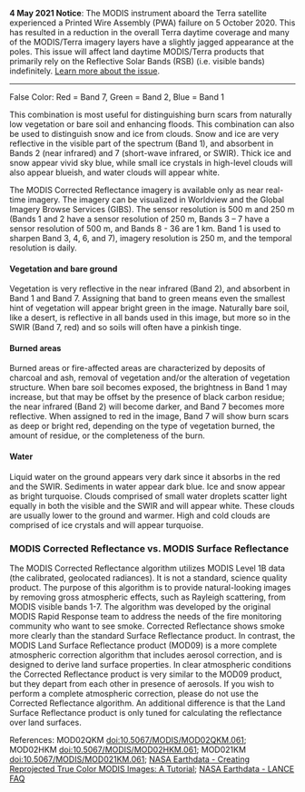 **4 May 2021 Notice**: The MODIS instrument aboard the Terra satellite experienced a Printed Wire Assembly (PWA) failure on 5 October 2020. This has resulted in a reduction in the overall Terra daytime coverage and many of the MODIS/Terra imagery layers have a slightly jagged appearance at the poles. This issue will affect land daytime MODIS/Terra products that primarily rely on the Reflective Solar Bands (RSB) (i.e. visible bands) indefinitely. [Learn more about the issue](https://landweb.modaps.eosdis.nasa.gov/cgi-bin/QA_WWW/displayCase.cgi?esdt=MOD&caseNum=PM_MOD_20280&caseLocation=cases_data&type=C6).

---

False Color: Red = Band 7, Green = Band 2, Blue = Band 1

This combination is most useful for distinguishing burn scars from naturally low vegetation or bare soil and enhancing floods. This combination can also be used to distinguish snow and ice from clouds. Snow and ice are very reflective in the visible part of the spectrum (Band 1), and absorbent in Bands 2 (near infrared) and 7 (short-wave infrared, or SWIR). Thick ice and snow appear vivid sky blue, while small ice crystals in high-level clouds will also appear blueish, and water clouds will appear white.

The MODIS Corrected Reflectance imagery is available only as near real-time imagery. The imagery can be visualized in Worldview and the Global Imagery Browse Services (GIBS). The sensor resolution is 500 m and 250 m (Bands 1 and 2 have a sensor resolution of 250 m, Bands 3 – 7 have a sensor resolution of 500 m, and Bands 8 - 36 are 1 km. Band 1 is used to sharpen Band 3, 4, 6, and 7), imagery resolution is 250 m,   and the temporal resolution is daily.

#### Vegetation and bare ground
Vegetation is very reflective in the near infrared (Band 2), and absorbent in Band 1 and Band 7. Assigning that band to green means even the smallest hint of vegetation will appear bright green in the image. Naturally bare soil, like a desert, is reflective in all bands used in this image, but more so in the SWIR (Band 7, red) and so soils will often have a pinkish tinge.

#### Burned areas
Burned areas or fire-affected areas are characterized by deposits of charcoal and ash, removal of vegetation and/or the alteration of vegetation structure. When bare soil becomes exposed, the brightness in Band 1 may increase, but that may be offset by the presence of black carbon residue; the near infrared (Band 2) will become darker, and Band 7 becomes more reflective. When assigned to red in the image, Band 7 will show burn scars as deep or bright red, depending on the type of vegetation burned, the amount of residue, or the completeness of the burn.

#### Water
Liquid water on the ground appears very dark since it absorbs in the red and the SWIR. Sediments in water appear dark blue. Ice and snow appear as bright turquoise. Clouds comprised of small water droplets scatter light equally in both the visible and the SWIR and will appear white. These clouds are usually lower to the ground and warmer. High and cold clouds are comprised of ice crystals and will appear turquoise.

### MODIS Corrected Reflectance vs. MODIS Surface Reflectance

The MODIS Corrected Reflectance algorithm utilizes MODIS Level 1B data (the calibrated, geolocated radiances). It is not a standard, science quality product. The purpose of this algorithm is to provide natural-looking images by removing gross atmospheric effects, such as Rayleigh scattering, from MODIS visible bands 1-7. The algorithm was developed by the original MODIS Rapid Response team to address the needs of the fire monitoring community who want to see smoke. Corrected Reflectance shows smoke more clearly than the standard Surface Reflectance product. In contrast, the MODIS Land Surface Reflectance product (MOD09) is a more complete atmospheric correction algorithm that includes aerosol correction, and is designed to derive land surface properties. In clear atmospheric conditions the Corrected Reflectance product is very similar to the MOD09 product, but they depart from each other in presence of aerosols. If you wish to perform a complete atmospheric correction, please do not use the Corrected Reflectance algorithm. An additional difference is that the Land Surface Reflectance product is only tuned for calculating the reflectance over land surfaces.

References: MOD02QKM [doi:10.5067/MODIS/MOD02QKM.061](https://doi.org/10.5067/MODIS/MOD02QKM.061); MOD02HKM [doi:10.5067/MODIS/MOD02HKM.061](https://doi.org/10.5067/MODIS/MOD02HKM.061); MOD021KM [doi:10.5067/MODIS/MOD021KM.061](https://doi.org/10.5067/MODIS/MOD021KM.061); [NASA Earthdata - Creating Reprojected True Color MODIS Images: A Tutorial](https://earthdata.nasa.gov/files/MODIS_True_Color.pdf); [NASA Earthdata - LANCE FAQ](https://earthdata.nasa.gov/faq/lance-faq#ed-CRvsSR)

